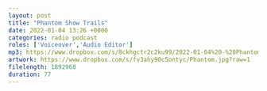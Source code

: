 ```yaml
---
layout: post
title: "Phantom Show Trails"
date: 2022-01-04 13:26 +0000
categories: radio podcast
roles: ['Voiceover','Audio Editor']
mp3: https://www.dropbox.com/s/8ckhgctr2c2ku99/2022-01-04%20-%20Phantom%20Show%20Trails.mp3?raw=1
artwork: https://www.dropbox.com/s/fv3ahy90c5ontyc/Phantom.jpg?raw=1
filelength: 1892968
duration: 77
---
```

